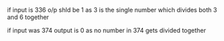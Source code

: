 if input is 336 
o/p shld be 1   as 3 is the single number which divides both 3 and 6 together

if input was 374
output is 0 as no number in 374 gets divided together

